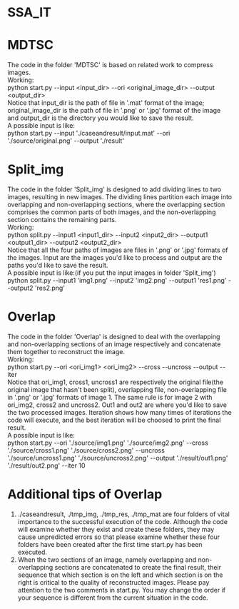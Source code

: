 # SSA_IT
# MDTSC
The code in the folder 'MDTSC' is based on related work to compress images.<br>
Working:<br>
    python start.py --input <input_dir> --ori <original_image_dir> --output <output_dir><br>
    Notice that input_dir is the path of file in '.mat' format of the image; original_image_dir is the path of file in '.png' or '.jpg' format of the image and output_dir is the directory you would like to save the result.<br>
    A possible input is like:<br>
        python start.py --input './caseandresult/input.mat' --ori './source/original.png' --output './result'

# Split_img
The code in the folder 'Split_img' is designed to add dividing lines to two images, resulting in new images. The dividing lines partition each image into overlapping and non-overlapping sections, where the overlapping section comprises the common parts of both images, and the non-overlapping section contains the remaining parts.<br>
Working:<br>
    python split.py --input1 <input1_dir> --input2 <input2_dir> --output1 <output1_dir> --output2 <output2_dir><br>
    Notice that all the four paths of images are files in '.png' or '.jpg' formats of the images. Input are the images you'd like to process and output are the paths you'd like to save the result.<br>
    A possible input is like:(if you put the input images in folder 'Split_img')<br>
        python split.py --input1 'img1.png' --input2 'img2.png' --output1 'res1.png' --output2 'res2.png'

# Overlap
The code in the folder 'Overlap' is designed to deal with the overlapping and non-overlapping sections of an image respectively and concatenate them together to reconstruct the image. <br>
Working:<br>
    python start.py --ori <ori_img1> <ori_img2> --cross <cross1> <cross2> --uncross <uncross1> <uncross2> --output <out1> <out2> --iter <iteration><br>
    Notice that ori_img1, cross1, uncross1 are respectively the original file(the original image that hasn't been split), overlapping file, non-overlapping file in '.png' or '.jpg' formats of image 1. The same rule is for image 2 with ori_img2, cross2 and uncross2. Out1 and out2 are where you'd like to save the two processed images. Iteration shows how many times of iterations the code will execute, and the best iteration will be choosed to print the final result.<br>
    A possible input is like:<br>
        python start.py --ori './source/img1.png' './source/img2.png' --cross './source/cross1.png' './source/cross2.png' --uncross './source/uncross1.png' './source/uncross2.png' --output './result/out1.png' './result/out2.png' --iter 10

# Additional tips of Overlap
1. ./caseandresult, ./tmp_img, ./tmp_res, ./tmp_mat are four folders of vital importance to the successful execution of the code. Although the code will examine whether they exist and create these folders, they may cause unpredicted errors so that please examine whether these four folders have been created after the first time start.py has been executed.
2. When the two sections of an image, namely overlapping and non-overlapping sections are concatenated to create the final result, their sequence that which section is on the left and which section is on the right is critical to the quality of reconstructed images. Please pay attention to the two comments in start.py. You may change the order if your sequence is different from the current situation in the code.
